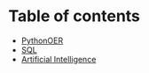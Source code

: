# Table of contents

* [PythonOER](README.md)
* [SQL](sql.md)
* [Artificial Intelligence](artificial-intelligence.md)
